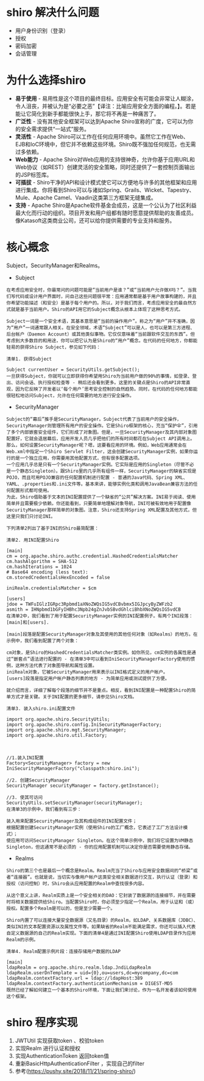 # shiro 解决什么问题  
* 用户身份识别（登录）
* 授权
* 密码加密
* 会话管理  

# 为什么选择shiro
 * **易于使用** - 易用性是这个项目的最终目标。应用安全有可能会非常让人糊涂，令人沮丧，并被认为是“必要之恶”【译注：比喻应用安全方面的编程。】。若是能让它简化到新手都能很快上手，那它将不再是一种痛苦了。
 * **广泛性** - 没有其他安全框架可以达到Apache Shiro宣称的广度，它可以为你的安全需求提供“一站式”服务。
 * **灵活性** - Apache Shiro可以工作在任何应用环境中。虽然它工作在Web、EJB和IoC环境中，但它并不依赖这些环境。Shiro既不强加任何规范，也无需过多依赖。
 * **Web能力** - Apache Shiro对Web应用的支持很神奇，允许你基于应用URL和Web协议（如REST）创建灵活的安全策略，同时还提供了一套控制页面输出的JSP标签库。
 * **可插拔** - Shiro干净的API和设计模式使它可以方便地与许多的其他框架和应用进行集成。你将看到Shiro可以与诸如Spring、Grails、Wicket、Tapestry、Mule、Apache Camel、Vaadin这类第三方框架无缝集成。
 * **支持** - Apache Shiro是Apache软件基金会成员，这是一个公认为了社区利益最大化而行动的组织。项目开发和用户组都有随时愿意提供帮助的友善成员。像Katasoft这类商业公司，还可以给你提供需要的专业支持和服务。
 # 核心概念  
   Subject，SecurityManager和Realms。  
* Subject 
```
在考虑应用安全时，你最常问的问题可能是“当前用户是谁？”或“当前用户允许做X吗？”。当我们写代码或设计用户界面时，问自己这些问题很平常：应用通常都是基于用户故事构建的，并且你希望功能描述（和安全）是基于每个用户的。所以，对于我们而言，考虑应用安全的最自然方式就是基于当前用户。Shiro的API用它的Subject概念从根本上体现了这种思考方式。  

Subject一词是一个安全术语，其基本意思是“当前的操作用户”。称之为“用户”并不准确，因为“用户”一词通常跟人相关。在安全领域，术语“Subject”可以是人，也可以是第三方进程、后台帐户（Daemon Account）或其他类似事物。它仅仅意味着“当前跟软件交互的东西”。但考虑到大多数目的和用途，你可以把它认为是Shiro的“用户”概念。在代码的任何地方，你都能轻易的获得Shiro Subject，参见如下代码：  

清单1. 获得Subject

Subject currentUser = SecurityUtils.getSubject();
一旦获得Subject，你就可以立即获得你希望用Shiro为当前用户做的90%的事情，如登录、登出、访问会话、执行授权检查等 - 稍后还会看到更多。这里的关键点是Shiro的API非常直观，因为它反映了开发者以‘每个用户’思考安全控制的自然趋势。同时，在代码的任何地方都能很轻松地访问Subject，允许在任何需要的地方进行安全操作。
```
* SecurityManager  
```
Subject的“幕后”推手是SecurityManager。Subject代表了当前用户的安全操作，SecurityManager则管理所有用户的安全操作。它是Shiro框架的核心，充当“保护伞”，引用了多个内部嵌套安全组件，它们形成了对象图。但是，一旦SecurityManager及其内部对象图配置好，它就会退居幕后，应用开发人员几乎把他们的所有时间都花在Subject API调用上。  
那么，如何设置SecurityManager呢？嗯，这要看应用的环境。例如，Web应用通常会在Web.xml中指定一个Shiro Servlet Filter，这会创建SecurityManager实例，如果你运行的是一个独立应用，你需要用其他配置方式，但有很多配置选项。  
一个应用几乎总是只有一个SecurityManager实例。它实际是应用的Singleton（尽管不必是一个静态Singleton）。跟Shiro里的几乎所有组件一样，SecurityManager的缺省实现是POJO，而且可用POJO兼容的任何配置机制进行配置 - 普通的Java代码、Spring XML、YAML、.properties和.ini文件等。基本来讲，能够实例化类和调用JavaBean兼容方法的任何配置形式都可使用。
为此，Shiro借助基于文本的INI配置提供了一个缺省的“公共”解决方案。INI易于阅读、使用简单并且需要极少依赖。你还能看到，只要简单地理解对象导航，INI可被有效地用于配置像SecurityManager那样简单的对象图。注意，Shiro还支持Spring XML配置及其他方式，但这里只我们只讨论INI。

下列清单2列出了基于INI的Shiro最简配置：

清单2. 用INI配置Shiro

[main]
cm = org.apache.shiro.authc.credential.HashedCredentialsMatcher
cm.hashAlgorithm = SHA-512
cm.hashIterations = 1024
# Base64 encoding (less text):
cm.storedCredentialsHexEncoded = false

iniRealm.credentialsMatcher = $cm

[users] 
jdoe = TWFuIGlzIGRpc3Rpbmd1aXNoZWQsIG5vdCBvbmx5IGJpcyByZWFzb2 
asmith = IHNpbmd1bGFyIHBhc3Npb24gZnJvbSBvdGhlciBhbXNoZWQsIG5vdCB
在清单2中，我们看到了用于配置SecurityManager实例的INI配置例子。有两个INI段落：[main]和[users].

[main]段落是配置SecurityManager对象及其使用的其他任何对象（如Realms）的地方。在示例中，我们看到配置了两个对象：

cm对象，是Shiro的HashedCredentialsMatcher类实例。如你所见，cm实例的各属性是通过“嵌套点”语法进行配置的 - 在清单3中可以看到IniSecurityManagerFactory使用的惯例，这种方法代表了对象图导航和属性设置。
iniRealm对象，它被SecurityManager用来表示以INI格式定义的用户帐户。
[users]段落是指定用户帐户静态列表的地方 - 为简单应用或测试提供了方便。

就介绍而言，详细了解每个段落的细节并不是重点。相反，看到INI配置是一种配置Shiro的简单方式才是关键。关于INI配置的更多细节，请参见Shiro文档。

清单3. 装入shiro.ini配置文件

import org.apache.shiro.SecurityUtils;
import org.apache.shiro.config.IniSecurityManagerFactory;
import org.apache.shiro.mgt.SecurityManager;
import org.apache.shiro.util.Factory;



//1.装入INI配置 
Factory<SecurityManager> factory = new IniSecurityManagerFactory("classpath:shiro.ini");

//2. 创建SecurityManager 
SecurityManager securityManager = factory.getInstance();

//3. 使其可访问 
SecurityUtils.setSecurityManager(securityManager);
在清单3的示例中，我们看到有三步：

装入用来配置SecurityManager及其构成组件的INI配置文件；
根据配置创建SecurityManager实例（使用Shiro的工厂概念，它表述了工厂方法设计模式）；
使应用可访问SecurityManager Singleton。在这个简单示例中，我们将它设置为VM静态Singleton，但这通常不是必须的 - 你的应用配置机制可以决定你是否需要使用静态存储。
```
* Realms  
```
Shiro的第三个也是最后一个概念是Realm。Realm充当了Shiro与应用安全数据间的“桥梁”或者“连接器”。也就是说，当切实与像用户帐户这类安全相关数据进行交互，执行认证（登录）和授权（访问控制）时，Shiro会从应用配置的Realm中查找很多内容。

从这个意义上讲，Realm实质上是一个安全相关的DAO：它封装了数据源的连接细节，并在需要时将相关数据提供给Shiro。当配置Shiro时，你必须至少指定一个Realm，用于认证和（或）授权。配置多个Realm是可以的，但是至少需要一个。

Shiro内置了可以连接大量安全数据源（又名目录）的Realm，如LDAP、关系数据库（JDBC）、类似INI的文本配置资源以及属性文件等。如果缺省的Realm不能满足需求，你还可以插入代表自定义数据源的自己的Realm实现。下面的清单4是通过INI配置Shiro使用LDAP目录作为应用Realm的示例。

清单4. Realm配置示例片段：连接存储用户数据的LDAP

[main]
ldapRealm = org.apache.shiro.realm.ldap.JndiLdapRealm
ldapRealm.userDnTemplate = uid={0},ou=users,dc=mycompany,dc=com
ldapRealm.contextFactory.url = ldap://ldapHost:389
ldapRealm.contextFactory.authenticationMechanism = DIGEST-MD5 
既然已经了解如何建立一个基本的Shiro环境，下面让我们来讨论，作为一名开发者该如何使用这个框架。
```

# shiro 程序实现
1. JWTUtil 实现获取token 、校验token
2. 实现Realm 进行认证和授权
3. 实现AuthenticationToken 返回token值
4. 重新BasicHttpAuthenticationFilter ，实现自己的filter
5. 参考(https://pushy.site/2018/11/21/spring-shiro/)
